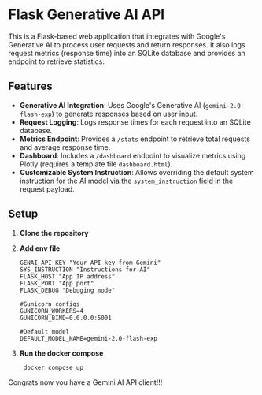 # Flask Generative AI API

This is a Flask-based web application that integrates with Google's Generative AI to process user requests and return responses. It also logs request metrics (response time) into an SQLite database and provides an endpoint to retrieve statistics.

## Features

- **Generative AI Integration**: Uses Google's Generative AI (`gemini-2.0-flash-exp`) to generate responses based on user input.
- **Request Logging**: Logs response times for each request into an SQLite database.
- **Metrics Endpoint**: Provides a `/stats` endpoint to retrieve total requests and average response time.
- **Dashboard**: Includes a `/dashboard` endpoint to visualize metrics using Plotly (requires a template file `dashboard.html`).
- **Customizable System Instruction**: Allows overriding the default system instruction for the AI model via the `system_instruction` field in the request payload.

## Setup

1. **Clone the repository**
2. **Add env file**
   ```
   GENAI_API_KEY "Your API key from Gemini"
   SYS_INSTRUCTION "Instructions for AI"
   FLASK_HOST "App IP address"
   FLASK_PORT "App port"
   FLASK_DEBUG "Debuging mode"
      
   #Gunicorn configs
   GUNICORN_WORKERS=4
   GUNICORN_BIND=0.0.0.0:5001
      
   #Default model
   DEFAULT_MODEL_NAME=gemini-2.0-flash-exp
   ```
3. **Run the docker compose**

        docker compose up

Congrats now you have a Gemini AI API client!!!